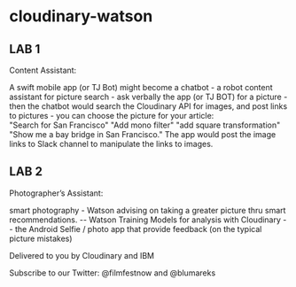 # cloudinary-watson


## LAB 1
Content Assistant: 

A swift mobile app (or TJ Bot) might become a chatbot - a robot content assistant for picture search - 
ask verbally the app (or TJ BOT) for a picture - then the chatbot would search the Cloudinary API for images, 
and post links to pictures - you can choose the picture for your article:   
"Search for San Francisco"  "Add mono filter" "add square transformation"   "Show me a bay bridge in San Francisco."
The app would post the image links to Slack channel to manipulate the links to images.

## LAB 2
Photographer’s Assistant:

smart photography - Watson advising on taking a greater picture thru smart recommendations.
-- Watson Training Models for analysis with Cloudinary
-- the Android Selfie / photo app that provide feedback (on the typical picture mistakes)

Delivered to you by Cloudinary and IBM 

Subscribe to our Twitter: @filmfestnow and @blumareks
